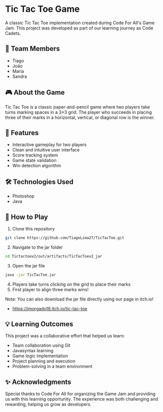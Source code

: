 # Tic Tac Toe Game

A classic Tic Tac Toe implementation created during Code For All's Game Jam. This project was developed as part of our learning journey as Code Cadets.

## 👥 Team Members
- Tiago
- João 
- Maria
- Sandra

## 🎮 About the Game
Tic Tac Toe is a classic paper-and-pencil game where two players take turns marking spaces in a 3×3 grid. The player who succeeds in placing three of their marks in a horizontal, vertical, or diagonal row is the winner.

## 🚀 Features
- Interactive gameplay for two players
- Clean and intuitive user interface
- Score tracking system
- Game state validation
- Win detection algorithm

## 🛠️ Technologies Used
- Photoshop
- Java


## 🎯 How to Play
1. Clone this repository
```bash
git clone https://github.com/TiagoLima27/TicTacToe.git
```
2. Navigate to the jar folder
```bash
cd Tictactoev2/out/artifacts/TicTacToev2_jar
```
3. Open the jar file
```bash
java -jar TicTacToe.jar
```
4. Players take turns clicking on the grid to place their marks
5. First player to align three marks wins!

Note: You can also download the jar file directly using our page in itch.io!
- https://jmorgado18.itch.io/tic-tac-toe


## 💡 Learning Outcomes
This project was a collaborative effort that helped us learn:
- Team collaboration using Git
- Javasyntax learning
- Game logic implementation
- Project planning and execution
- Problem-solving in a team environment

## ✨ Acknowledgments
Special thanks to Code For All for organizing the Game Jam and providing us with this learning opportunity. The experience was both challenging and rewarding, helping us grow as developers.
